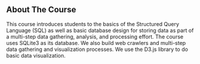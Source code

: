 ## About The Course
This course introduces students to the basics of the Structured Query Language (SQL) as well 
as basic database design for storing data as part of a multi-step data gathering, analysis, and processing effort. 
The course uses SQLite3 as its database. We also build web crawlers and multi-step data gathering and 
visualization processes. We use the D3.js library to do basic data visualization. 
